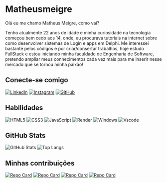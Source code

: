 # Matheusmeigre
Olá eu me chamo Matheus Meigre, como vai?
 
 Tenho atualmente 22 anos de idade e minha curiosidade na tecnologia começou bem cedo aos 14, onde, eu procurava tutoriais na internet sobre como desenvolver sistemas de Login e apps em Delphi. Me interessei bastante pelos códigos e por criar/consertar trabalhos, hoje estudo FullStack e estou iniciando minha faculdade de Engenharia de Software, pretendo ampliar meus conhecimentos cada vez mais para me inserir nesse mercado que se tornou minha paixão!

## Conecte-se comigo
[![LinkedIn](https://img.shields.io/badge/LinkedIn-0077B5?style=for-the-badge&logo=linkedin&logoColor=white)](https://www.linkedin.com/in/matheus-meigre/)
[![Instagram](https://img.shields.io/badge/-Instagram-%23E4405F?style=for-the-badge&logo=instagram&logoColor=white)](https://www.instagram.com/uaimeigre/)
[![GitHub](https://img.shields.io/badge/GitHub-100000?style=for-the-badge&logo=github&logoColor=white)](https://github.com/SEUUSERNAME)

## Habilidades
![HTML5](https://img.shields.io/badge/HTML5-E34F26?style=for-the-badge&logo=html5&logoColor=white)
![CSS3](https://img.shields.io/badge/CSS3-1572B6?style=for-the-badge&logo=css3&logoColor=white)
![JavaScript](https://img.shields.io/badge/JavaScript-F7DF1E?style=for-the-badge&logo=javascript&logoColor=black)
![Render](https://img.shields.io/badge/Render-%46E3B7.svg?style=for-the-badge&logo=render&logoColor=white)
![Windows](https://img.shields.io/badge/Windows-000?style=for-the-badge&logo=windows&logoColor=2CA5E0)
![Vscode](https://img.shields.io/badge/Vscode-007ACC?style=for-the-badge&logo=visual-studio-code&logoColor=white)

## GitHub Stats
![GitHub Stats](https://github-readme-stats.vercel.app/api?username=matheusmeigre&theme=transparent&bg_color=000&border_color=30A3DC&show_icons=true&icon_color=30A3DC&hide_title=true)
![Top Langs](https://github-readme-stats-git-masterrstaa-rickstaa.vercel.app/api/top-langs/?username=matheusmeigre&bg_color=000&border_color=30A3DC)
## Minhas contribuições
[![Repo Card](https://github-readme-stats.vercel.app/api/pin/?username=matheusmeigre&repo=projeto-login&bg_color=000&border_color=30A3DC&show_icons=true&icon_color=30A3DC&title_color=E94D5F&text_color=FFF)](https://github.com/SEUUSERNAME/SEUREPOSITORIO)
[![Repo Card](https://github-readme-stats.vercel.app/api/pin/?username=matheusmeigre&repo=projeto-relogio&bg_color=000&border_color=30A3DC&show_icons=true&icon_color=30A3DC&title_color=E94D5F&text_color=FFF)](https://github.com/SEUUSERNAME/SEUREPOSITORIO)
[![Repo Card](https://github-readme-stats.vercel.app/api/pin/?username=matheusmeigre&repo=projeto-clima&bg_color=000&border_color=30A3DC&show_icons=true&icon_color=30A3DC&title_color=E94D5F&text_color=FFF)](https://github.com/SEUUSERNAME/SEUREPOSITORIO)
[![Repo Card](https://github-readme-stats.vercel.app/api/pin/?username=matheusmeigre&repo=projeto-chat&bg_color=000&border_color=30A3DC&show_icons=true&icon_color=30A3DC&title_color=E94D5F&text_color=FFF)](https://github.com/SEUUSERNAME/SEUREPOSITORIO)
